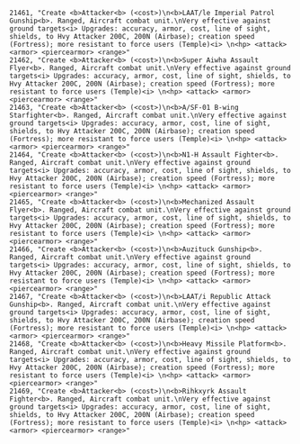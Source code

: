 ﻿```text
21461, "Create <b>Attacker<b> (<cost>)\n<b>LAAT/le Imperial Patrol Gunship<b>. Ranged, Aircraft combat unit.\nVery effective against ground targets<i> Upgrades: accuracy, armor, cost, line of sight, shields, to Hvy Attacker 200C, 200N (Airbase); creation speed (Fortress); more resistant to force users (Temple)<i> \n<hp> <attack> <armor> <piercearmor> <range>"
21462, "Create <b>Attacker<b> (<cost>)\n<b>Super Aiwha Assault Flyer<b>. Ranged, Aircraft combat unit.\nVery effective against ground targets<i> Upgrades: accuracy, armor, cost, line of sight, shields, to Hvy Attacker 200C, 200N (Airbase); creation speed (Fortress); more resistant to force users (Temple)<i> \n<hp> <attack> <armor> <piercearmor> <range>"
21463, "Create <b>Attacker<b> (<cost>)\n<b>A/SF-01 B-wing Starfighter<b>. Ranged, Aircraft combat unit.\nVery effective against ground targets<i> Upgrades: accuracy, armor, cost, line of sight, shields, to Hvy Attacker 200C, 200N (Airbase); creation speed (Fortress); more resistant to force users (Temple)<i> \n<hp> <attack> <armor> <piercearmor> <range>"
21464, "Create <b>Attacker<b> (<cost>)\n<b>N1-H Assault Fighter<b>. Ranged, Aircraft combat unit.\nVery effective against ground targets<i> Upgrades: accuracy, armor, cost, line of sight, shields, to Hvy Attacker 200C, 200N (Airbase); creation speed (Fortress); more resistant to force users (Temple)<i> \n<hp> <attack> <armor> <piercearmor> <range>"
21465, "Create <b>Attacker<b> (<cost>)\n<b>Mechanized Assault Flyer<b>. Ranged, Aircraft combat unit.\nVery effective against ground targets<i> Upgrades: accuracy, armor, cost, line of sight, shields, to Hvy Attacker 200C, 200N (Airbase); creation speed (Fortress); more resistant to force users (Temple)<i> \n<hp> <attack> <armor> <piercearmor> <range>"
21466, "Create <b>Attacker<b> (<cost>)\n<b>Auzituck Gunship<b>. Ranged, Aircraft combat unit.\nVery effective against ground targets<i> Upgrades: accuracy, armor, cost, line of sight, shields, to Hvy Attacker 200C, 200N (Airbase); creation speed (Fortress); more resistant to force users (Temple)<i> \n<hp> <attack> <armor> <piercearmor> <range>"
21467, "Create <b>Attacker<b> (<cost>)\n<b>LAAT/i Republic Attack Gunship<b>. Ranged, Aircraft combat unit.\nVery effective against ground targets<i> Upgrades: accuracy, armor, cost, line of sight, shields, to Hvy Attacker 200C, 200N (Airbase); creation speed (Fortress); more resistant to force users (Temple)<i> \n<hp> <attack> <armor> <piercearmor> <range>"
21468, "Create <b>Attacker<b> (<cost>)\n<b>Heavy Missile Platform<b>. Ranged, Aircraft combat unit.\nVery effective against ground targets<i> Upgrades: accuracy, armor, cost, line of sight, shields, to Hvy Attacker 200C, 200N (Airbase); creation speed (Fortress); more resistant to force users (Temple)<i> \n<hp> <attack> <armor> <piercearmor> <range>"
21469, "Create <b>Attacker<b> (<cost>)\n<b>Rihkxyrk Assault Fighter<b>. Ranged, Aircraft combat unit.\nVery effective against ground targets<i> Upgrades: accuracy, armor, cost, line of sight, shields, to Hvy Attacker 200C, 200N (Airbase); creation speed (Fortress); more resistant to force users (Temple)<i> \n<hp> <attack> <armor> <piercearmor> <range>"
```